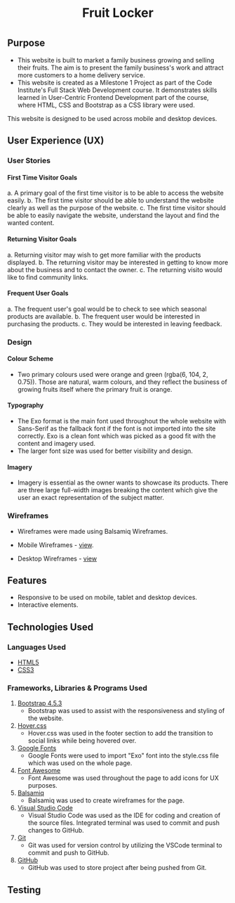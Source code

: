 <h1 align="center">Fruit Locker<h1>



## Purpose

* This website is built to market a family business growing and selling their fruits. The aim is to present the family business's work and attract more customers to a home delivery service.
* This website is created as a Milestone 1 Project as part of the Code Institute's Full Stack Web Development course. It demonstrates skills learned in User-Centric Frontend Development part of the course, where HTML, CSS and Bootstrap as a CSS library were used.

This website is designed to be used across mobile and desktop devices.



## User Experience (UX)


### User Stories
####  First Time Visitor Goals
   a.  A primary goal of the first time visitor is to be able to access the website easily.
   b.  The first time visitor should be able to understand the website clearly as well as the purpose of the website.
   c.  The first time visitor should be able to easily navigate the website, understand the layout and find the wanted content.

####  Returning Visitor Goals
   a.  Returning visitor may wish to get more familiar with the products displayed.
   b.  The returning visitor may be interested in getting to know more about the business and to contact the owner.
   c.  The returning visito would like to find community links.

####  Frequent User Goals
   a.  The frequent user's goal would be to check to see which seasonal products are available.
   b.  The frequent user would be interested in purchasing the products.
   c.  They would be interested in leaving feedback.


### Design
####    Colour Scheme
   + Two primary colours used were orange and green (rgba(6, 104, 2, 0.75)). Those are natural, warm colours, and they reflect the business of growing fruits itself where the primary fruit is orange.

####    Typography
   + The Exo format is the main font used throughout the whole website with Sans-Serif as the fallback font if the font is not imported into the site correctly. Exo is a clean font which was picked as a good fit with the content and imagery used.
   + The larger font size was used for better visibility and design.

####    Imagery
   + Imagery is essential as the owner wants to showcase its products. There are three large full-width images breaking the content which give the user an exact representation of the subject matter.


### Wireframes
   + Wireframes were made using Balsamiq Wireframes.

   + Mobile Wireframes - [view](/assets/images/Wireframes/Mobile/).
   + Desktop Wireframes - [view](assets/images/Wireframes/Desktop/)



##  Features
   + Responsive to be used on mobile, tablet and desktop devices.
   + Interactive elements.



##  Technologies Used


### Languages Used
   + [HTML5](https://en.wikipedia.org/wiki/HTML5)
   + [CSS3](https://en.wikipedia.org/wiki/CSS#CSS_3)

### Frameworks, Libraries & Programs Used
1. [Bootstrap 4.5.3](https://getbootstrap.com/docs/4.5/getting-started/introduction/)
   + Bootstrap was used to assist with the responsiveness and styling of the website.
2. [Hover.css](https://ianlunn.github.io/Hover/)
   + Hover.css was used in the footer section to add the transition to social links while being hovered over.
3. [Google Fonts](https://fonts.google.com/)
   + Google Fonts were used to import "Exo" font into the style.css file which was used on the whole page.
4. [Font Awesome](https://fontawesome.com/)
   + Font Awesome was used throughout the page to add icons for UX purposes.
5. [Balsamiq](https://balsamiq.com/)
   + Balsamiq was used to create wireframes for the page.
6. [Visual Studio Code](https://code.visualstudio.com/)
   + Visual Studio Code was used as the IDE for coding and creation of the source files. Integrated terminal was used to commit and push changes to GitHub.
7. [Git](https://git-scm.com/)
   + Git was used for version control by utilizing the VSCode terminal to commit and push to GitHub.
8. [GitHub](https://github.com/)
   + GitHub was used to store project after being pushed from Git.



##  Testing